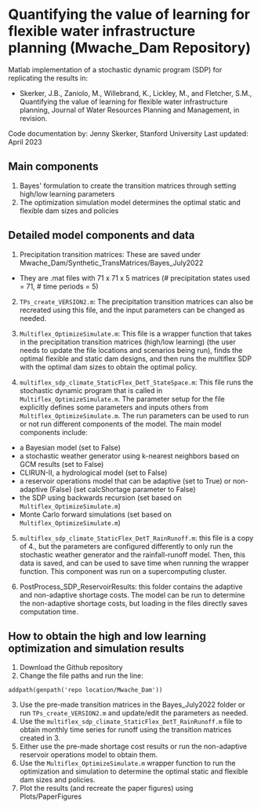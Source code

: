 # Quantifying the value of learning for flexible water infrastructure planning (Mwache_Dam Repository)

Matlab implementation of a stochastic dynamic program (SDP) for replicating the results in:
* Skerker, J.B., Zaniolo, M., Willebrand, K., Lickley, M., and Fletcher, S.M., Quantifying the value of learning for flexible water infrastructure planning, Journal of Water Resources Planning and Management, in revision. 

Code documentation by: Jenny Skerker, Stanford University
Last updated: April 2023

## Main components

1. Bayes' formulation to create the transition matrices through setting high/low learning parameters
2. The optimization simulation model determines the optimal static and flexible dam sizes and policies

## Detailed model components and data

1. Precipitation transition matrices: These are saved under Mwache_Dam/Synthetic_TransMatrices/Bayes_July2022
* They are .mat files with 71 x 71 x 5 matrices (# precipitation states used = 71, # time periods = 5)

2. `TPs_create_VERSION2.m`: The precipitation transition matrices can also be recreated using this file, and the input parameters can be changed as needed.

3. `Multiflex_OptimizeSimulate.m`: This file is a wrapper function that takes in the precipitation transition matrices (high/low learning) (the user needs to update the file locations and scenarios being run), finds the optimal flexible and static dam designs, and then runs the multiflex SDP with the optimal dam sizes to obtain the optimal policy.

4. `multiflex_sdp_climate_StaticFlex_DetT_StateSpace.m`: This file runs the stochastic dynamic program that is called in `Multiflex_OptimizeSimulate.m`. The parameter setup for the file explicitly defines some parameters and inputs others from `Multiflex_OptimizeSimulate.m`. The run parameters can be used to run or not run different components of the model. The main model components include: 
* a Bayesian model (set to False)
* a stochastic weather generator using k-nearest neighbors based on GCM results (set to False)
* CLIRUN-II, a hydrological model (set to False)
* a reservoir operations model that can be adaptive (set to True) or non-adaptive (False) (set calcShortage parameter to False)
* the SDP using backwards recursion (set based on `Multiflex_OptimizeSimulate.m`)
* Monte Carlo forward simulations (set based on `Multiflex_OptimizeSimulate.m`)

5. `multiflex_sdp_climate_StaticFlex_DetT_RainRunoff.m`: this file is a copy of 4., but the parameters are configured differently to only run the stochastic weather generator and the rainfall-runoff model. Then, this data is saved, and can be used to save time when running the wrapper function. This component was run on a supercomputing cluster.

5. PostProcess_SDP_ReservoirResults: this folder contains the adaptive and non-adaptive shortage costs. The model can be run to determine the non-adaptive shortage costs, but loading in the files directly saves computation time.

## How to obtain the high and low learning optimization and simulation results

1. Download the Github repository
2. Change the file paths and run the line: 
```
addpath(genpath('repo location/Mwache_Dam'))
```
3. Use the pre-made transition matrices in the Bayes_July2022 folder or run `TPs_create_VERSION2.m` and update/edit the parameters as needed.
4. Use the `multiflex_sdp_climate_StaticFlex_DetT_RainRunoff.m` file to obtain monthly time series for runoff using the transition matrices created in 3.
5. Either use the pre-made shortage cost results or run the non-adaptive reservoir operations model to obtain them.
6. Use the `Multiflex_OptimizeSimulate.m` wrapper function to run the optimization and simulation to determine the optimal static and flexible dam sizes and policies.
7. Plot the results (and recreate the paper figures) using Plots/PaperFigures

